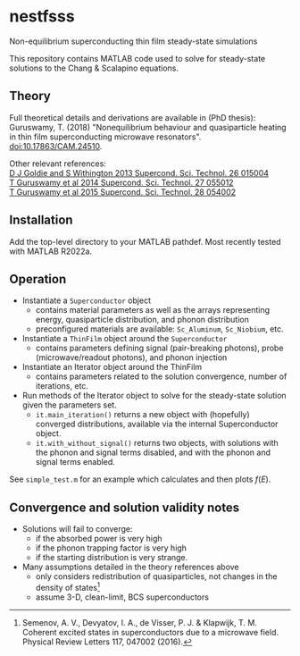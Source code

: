 # nestfsss
Non-equilibrium superconducting thin film steady-state simulations

This repository contains MATLAB code used to solve for steady-state solutions to the Chang & Scalapino equations.

## Theory

Full theoretical details and derivations are available in (PhD thesis):  
Guruswamy, T. (2018) "Nonequilibrium behaviour and quasiparticle heating in thin film superconducting microwave resonators". [doi:10.17863/CAM.24510](https://doi.org/10.17863/CAM.24510).

Other relevant references:  
[D J Goldie and S Withington 2013 Supercond. Sci. Technol. 26 015004](http://dx.doi.org/10.1088/0953-2048/26/1/015004)  
[T Guruswamy et al 2014 Supercond. Sci. Technol. 27 055012](http://dx.doi.org/10.1088/0953-2048/27/5/055012)  
[T Guruswamy et al 2015 Supercond. Sci. Technol. 28 054002](http://dx.doi.org/10.1088/0953-2048/28/5/054002)  

## Installation

Add the top-level directory to your MATLAB pathdef. Most recently tested with MATLAB R2022a.

## Operation

* Instantiate a `Superconductor` object
  * contains material parameters as well as the arrays representing energy, quasiparticle distribution, and phonon distribution
  * preconfigured materials are available: `Sc_Aluminum`, `Sc_Niobium`, etc.
* Instantiate a `ThinFilm` object around the `Superconductor`
  * contains parameters defining signal (pair-breaking photons), probe (microwave/readout photons), and phonon injection
* Instantiate an Iterator object around the ThinFilm
  * contains parameters related to the solution convergence, number of iterations, etc.
* Run methods of the Iterator object to solve for the steady-state solution given the parameters set.
  * `it.main_iteration()` returns a new object with (hopefully) converged distributions, available via the internal Superconductor object.
  * `it.with_without_signal()` returns two objects, with solutions with the phonon and signal terms disabled, and with the phonon and signal terms enabled.

See `simple_test.m` for an example which calculates and then plots $f(E)$.

## Convergence and solution validity notes

* Solutions will fail to converge:
  * if the absorbed power is very high
  * if the phonon trapping factor is very high
  * if the starting distribution is very strange.
* Many assumptions detailed in the theory references above
	* only considers redistribution of quasiparticles, not changes in the density of states[^1]
	* assume 3-D, clean-limit, BCS superconductors

[^1]:	Semenov, A. V., Devyatov, I. A., de Visser, P. J. & Klapwijk, T. M. Coherent excited states in superconductors due to a microwave field. Physical Review Letters 117, 047002 (2016).

